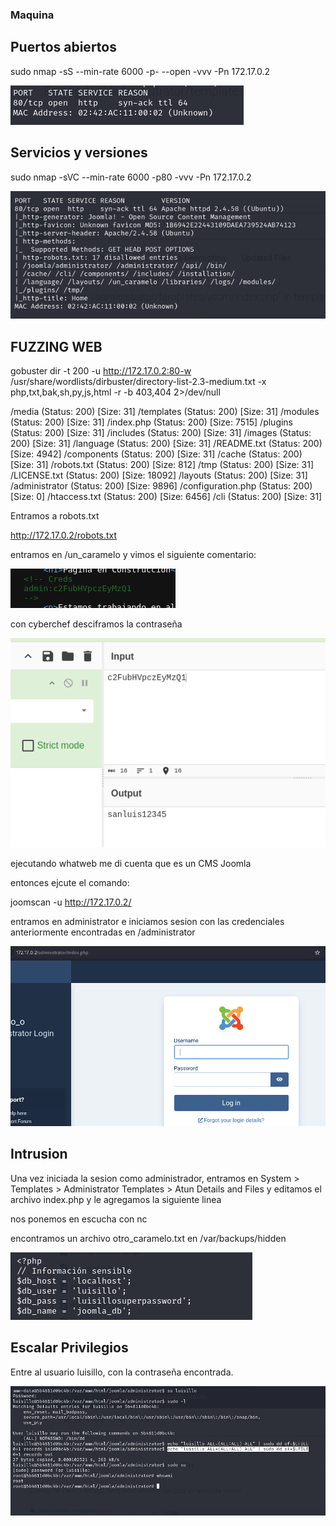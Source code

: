 ### Maquina

## Puertos abiertos

sudo nmap -sS --min-rate 6000 -p- --open -vvv -Pn 172.17.0.2

![alt text](image.png)

## Servicios y versiones

sudo nmap -sVC --min-rate 6000 -p80 -vvv -Pn 172.17.0.2

![alt text](image-1.png)


## FUZZING WEB

gobuster dir -t 200 -u http://172.17.0.2:80-w /usr/share/wordlists/dirbuster/directory-list-2.3-medium.txt -x php,txt,bak,sh,py,js,html -r -b 403,404 2>/dev/null

/media                (Status: 200) [Size: 31]
/templates            (Status: 200) [Size: 31]
/modules              (Status: 200) [Size: 31]
/index.php            (Status: 200) [Size: 7515]
/plugins              (Status: 200) [Size: 31]
/includes             (Status: 200) [Size: 31]
/images               (Status: 200) [Size: 31]
/language             (Status: 200) [Size: 31]
/README.txt           (Status: 200) [Size: 4942]
/components           (Status: 200) [Size: 31]
/cache                (Status: 200) [Size: 31]
/robots.txt           (Status: 200) [Size: 812]
/tmp                  (Status: 200) [Size: 31]
/LICENSE.txt          (Status: 200) [Size: 18092]
/layouts              (Status: 200) [Size: 31]
/administrator        (Status: 200) [Size: 9896]
/configuration.php    (Status: 200) [Size: 0]
/htaccess.txt         (Status: 200) [Size: 6456]
/cli                  (Status: 200) [Size: 31]

Entramos a robots.txt

http://172.17.0.2/robots.txt

entramos en /un_caramelo y vimos el siguiente comentario:

![alt text](image-4.png)

con cyberchef desciframos la contraseña

![alt text](image-3.png)

ejecutando whatweb me di cuenta que es un CMS Joomla

entonces ejcute el comando:

joomscan -u http://172.17.0.2/


entramos en administrator e iniciamos sesion con las credenciales anteriormente encontradas en /administrator

![alt text](image-5.png)

## Intrusion

Una vez iniciada la sesion como administrador, entramos en System > Templates > Administrator Templates > Atun Details and Files y editamos el archivo index.php y le agregamos la siguiente linea

nos ponemos en escucha con nc

encontramos un archivo otro_caramelo.txt en /var/backups/hidden

![alt text](image-6.png)

## Escalar Privilegios

Entre al usuario luisillo, con la contraseña encontrada.


![alt text](image-2.png)



